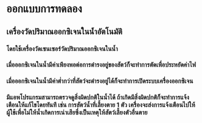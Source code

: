 # ออกแบบการทดลอง
## เครื่องวัดปริมาณออกซิเจนในน้ำอัตโนมัติ
### โดยใช้เครื่องวัดเซนเซอร์วัดปริมาณออกซิเจนในน้ำ
### เมื่อออกซิเจนในน้ำมีค่าเพียงพอต่อการดำรงอยู่ของสัตว์ก็จะทำการตัดเพื่อประหยัดค่าไฟ
### เมื่อออกซิเจนในน้ำมีค่าต่ำกว่าที่สัตว์จะดำรงอยู่ได้ก็จะทำการเปิดระบบเครื่องออกซิเจน
### มีแอพโปรแกรมสามารถตรวจดูสิ่งผิดปกติในน้ำได้ ถ้าเกิดมีสิ่งผิดปกติก็จะทำการแจ้งเตือนให้แก้ไขโดยทันที เช่น การสัตว์น้ำที่เลี้ยงตาย 1 ตัว เครื่องจะส่งการแจ้งเตือนไปให้ผู้ใช้เพื่อไม่ให้น้ำเกิดการเน่าเสียซึ่งเป็นเหตุให้สัตว์เลี้ยงตัวอื่นตาย
